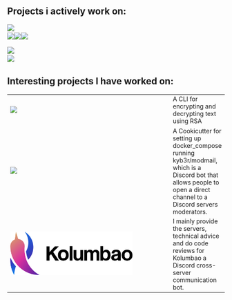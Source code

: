 ## Projects i actively work on:

<a href="https://github.com/laundmo/multiton"><img src="https://gh-card.dev/repos/laundmo/multiton.svg"></a><br>
<a href="https://pypi.python.org/pypi/multiton"><img src="https://img.shields.io/pypi/v/multiton.svg"></a><a href="https://travis-ci.com/laundmo/multiton"><img src="https://img.shields.io/travis/laundmo/multiton.svg"></a><a href="https://multiton.readthedocs.io/en/latest/?badge=latest"><img src="https://readthedocs.org/projects/multiton/badge/?version=latest"></a>

 <a href="https://github.com/laundmo/prawvents"><img src="https://gh-card.dev/repos/laundmo/prawvents.svg"></a><br>
<a href="https://pypi.python.org/pypi/prawvents"><img src="https://img.shields.io/pypi/v/prawvents.svg"></a>


## Interesting projects I have worked on:

<table>
  <tr>
    <td width="470px"><a href="https://github.com/laundmo/RSA-message-encrypt"><img src="https://gh-card.dev/repos/laundmo/RSA-message-encrypt.svg"></a></td>
    <td> A CLI for encrypting and decrypting text using RSA </td>
  </tr>
    <tr>
    <td><a href="https://github.com/laundmo/modmail_docker"><img src="https://gh-card.dev/repos/laundmo/modmail_docker.svg"></a></td>
    <td>A Cookicutter for setting up docker_compose running kyb3r/modmail, which is a Discord bot that allows people to open a direct channel to a Discord servers moderators.</td>
  </tr>
   </tr>
    <tr>
    <td><a href="https://kolumbao.com/"><img height="100px" src="https://github.com/Kolumbao/kolumbao.github.io/raw/master/img/logo_nom.png"></a></td>
    <td>I mainly provide the servers, technical advice and do code reviews for Kolumbao a Discord cross-server communication bot.</td>
  </tr>
</table>
